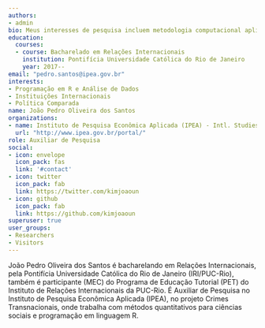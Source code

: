 ```yaml
---
authors:
- admin
bio: Meus interesses de pesquisa incluem metodologia computacional aplicada às ciencias sociais, instituições internacionais e troca de regimes políticos.
education:
  courses:
  - course: Bacharelado em Relações Internacionais
    institution: Pontifícia Universidade Católica do Rio de Janeiro
    year: 2017--
email: "pedro.santos@ipea.gov.br"
interests:
- Programação em R e Análise de Dados
- Instituições Internacionais
- Política Comparada
name: João Pedro Oliveira dos Santos
organizations:
- name: Instituto de Pesquisa Econômica Aplicada (IPEA) - Intl. Studies Department (DINTE)
  url: "http://www.ipea.gov.br/portal/"
role: Auxiliar de Pesquisa
social:
- icon: envelope
  icon_pack: fas
  link: '#contact'
- icon: twitter
  icon_pack: fab
  link: https://twitter.com/kimjoaoun
- icon: github
  icon_pack: fab
  link: https://github.com/kimjoaoun
superuser: true
user_groups:
- Researchers
- Visitors
---
```


João Pedro Oliveira dos Santos é bacharelando em Relações Internacionais, pela Pontifícia Universidade Católica do Rio de Janeiro (IRI/PUC-Rio), também é participante (MEC) do Programa de Educação Tutorial (PET) do Instituto de Relações Internacionais da PUC-Rio. É Auxiliar de Pesquisa no Instituto de Pesquisa Econômica Aplicada (IPEA), no projeto Crimes Transnacionais, onde trabalha com métodos quantitativos para ciências sociais e programação em linguagem R.
